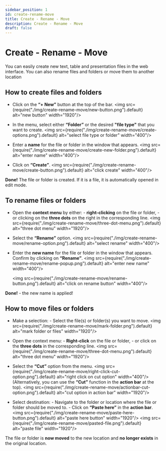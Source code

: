 ```yaml
---
sidebar_position: 1
id: create-rename-move
title: Create - Rename - Move
description: Create - Rename - Move
draft: false
---
```


# Create - Rename - Move

You can easily create new text, table and presentation files in the web interface. You can also rename files and folders or move them to another location

## How to create files and folders

- Click on the **“+ New”** button at the top of the bar.
  <img src={require("./img/create-rename-move/new-button.png").default} alt="new button" width="1920"/>
- In the menu, select either **“Folder”** or the desired **"file type"** that you want to create.
  <img src={require("./img/create-rename-move/create-options.png").default} alt="select file type or folder" width="400"/>
- Enter a **name** for the file or folder in the window that appears.
  <img src={require("./img/create-rename-move/create-new-folder.png").default} alt="enter name" width="400"/>

- Click on **“Create”**.
  <img src={require("./img/create-rename-move/create-button.png").default} alt="click create" width="400"/>

**Done!** The file or folder is created. If it is a file, it is automatically opened in edit mode.

## To rename files or folders

- Open the **context menu** by either: - **right-clicking** on the file or folder, - or clicking on the **three dots** on the right in the corresponding line.
  <img src={require("./img/create-rename-move/three-dot-menu.png").default} alt="three dot menu" width="1920"/>
- Select the **“Rename”** option.
  <img src={require("./img/create-rename-move/rename-option.png").default} alt="select rename" width="400"/>
- Enter the **new name** for the file or folder in the window that appears.
  Confirm by clicking on **“Rename”**.
  <img src={require("./img/create-rename-move/rename-popup.png").default} alt="enter new name" width="400"/>

  <img src={require("./img/create-rename-move/rename-button.png").default} alt="click on rename button" width="400"/>

**Done!** - the new name is applied!

## How to move files or folders

- Make a selection: - Select the file(s) or folder(s) you want to move.
  <img src={require("./img/create-rename-move/mark-folder.png").default} alt="mark folder or files" width="1920"/>
- Open the context menu: - **Right-click** on the file or folder, - or click on the **three dots** in the corresponding line.
  <img src={require("./img/create-rename-move/three-dot-menu.png").default} alt="three dot menu" width="1920"/>
- Select the **“Cut”** option from the menu.
  <img src={require("./img/create-rename-move/right-click-cut-option.png").default} alt="right click on cut option" width="400"/>
  (Alternatively, you can use the **“Cut”** function in the **action bar** at the top).
  <img src={require("./img/create-rename-move/actionbar-cut-option.png").default} alt="cut option in action bar" width="1920"/>

- Select destination: - Navigate to the folder or location where the file or folder should be moved to. - Click on **“Paste here”** in the **action bar**.
  <img src={require("./img/create-rename-move/paste-here-button.png").default} alt="paste here button" width="1920"/>
  <img src={require("./img/create-rename-move/pasted-file.png").default} alt="paste file" width="1920"/>

The file or folder is **now moved** to the new location and **no longer exists** in the original location.
